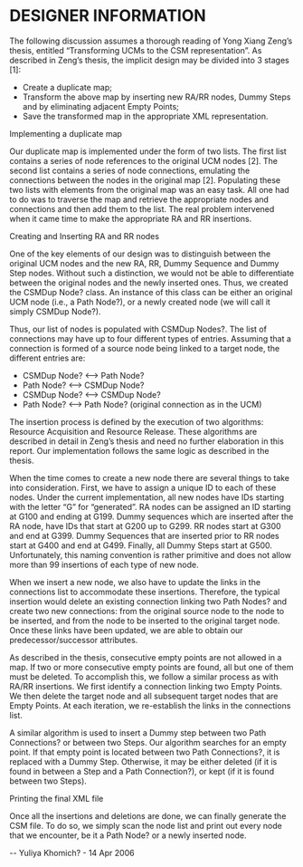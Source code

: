 # DESIGNER INFORMATION

The following discussion assumes a thorough reading of Yong Xiang Zeng’s thesis, entitled “Transforming UCMs to the CSM representation”. As described in Zeng’s thesis, the implicit design may be divided into 3 stages [1]:

  -  Create a duplicate map;
  -  Transform the above map by inserting new RA/RR nodes, Dummy Steps and by eliminating adjacent Empty Points;
  -  Save the transformed map in the appropriate XML representation. 

Implementing a duplicate map

Our duplicate map is implemented under the form of two lists. The first list contains a series of node references to the original UCM nodes [2]. The second list contains a series of node connections, emulating the connections between the nodes in the original map [2]. Populating these two lists with elements from the original map was an easy task. All one had to do was to traverse the map and retrieve the appropriate nodes and connections and then add them to the list. The real problem intervened when it came time to make the appropriate RA and RR insertions.

Creating and Inserting RA and RR nodes

One of the key elements of our design was to distinguish between the original UCM nodes and the new RA, RR, Dummy Sequence and Dummy Step nodes. Without such a distinction, we would not be able to differentiate between the original nodes and the newly inserted ones. Thus, we created the CSMDup Node? class. An instance of this class can be either an original UCM node (i.e., a Path Node?), or a newly created node (we will call it simply CSMDup Node?).

Thus, our list of nodes is populated with CSMDup Nodes?. The list of connections may have up to four different types of entries. Assuming that a connection is formed of a source node being linked to a target node, the different entries are:

  -  CSMDup Node? <--> Path Node?
  -  Path Node? <--> CSMDup Node?
  -  CSMDup Node? <--> CSMDup Node?
  -  Path Node? <--> Path Node? (original connection as in the UCM) 

The insertion process is defined by the execution of two algorithms: Resource Acquisition and Resource Release. These algorithms are described in detail in Zeng’s thesis and need no further elaboration in this report. Our implementation follows the same logic as described in the thesis.

When the time comes to create a new node there are several things to take into consideration. First, we have to assign a unique ID to each of these nodes. Under the current implementation, all new nodes have IDs starting with the letter “G” for “generated”. RA nodes can be assigned an ID starting at G100 and ending at G199. Dummy sequences which are inserted after the RA node, have IDs that start at G200 up to G299. RR nodes start at G300 and end at G399. Dummy Sequences that are inserted prior to RR nodes start at G400 and end at G499. Finally, all Dummy Steps start at G500. Unfortunately, this naming convention is rather primitive and does not allow more than 99 insertions of each type of new node.

When we insert a new node, we also have to update the links in the connections list to accommodate these insertions. Therefore, the typical insertion would delete an existing connection linking two Path Nodes? and create two new connections: from the original source node to the node to be inserted, and from the node to be inserted to the original target node. Once these links have been updated, we are able to obtain our predecessor/successor attributes.

As described in the thesis, consecutive empty points are not allowed in a map. If two or more consecutive empty points are found, all but one of them must be deleted. To accomplish this, we follow a similar process as with RA/RR insertions. We first identify a connection linking two Empty Points. We then delete the target node and all subsequent target nodes that are Empty Points. At each iteration, we re-establish the links in the connections list.

A similar algorithm is used to insert a Dummy step between two Path Connections? or between two Steps. Our algorithm searches for an empty point. If that empty point is located between two Path Connections?, it is replaced with a Dummy Step. Otherwise, it may be either deleted (if it is found in between a Step and a Path Connection?), or kept (if it is found between two Steps).

Printing the final XML file

Once all the insertions and deletions are done, we can finally generate the CSM file. To do so, we simply scan the node list and print out every node that we encounter, be it a Path Node? or a newly inserted node.

-- Yuliya Khomich? - 14 Apr 2006 